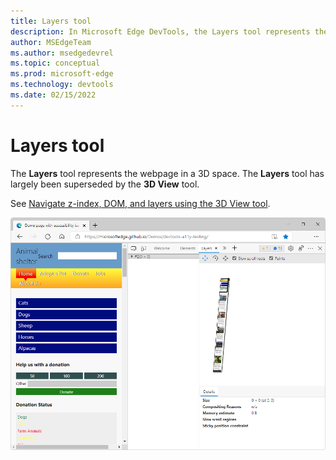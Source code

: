 ```yaml
---
title: Layers tool
description: In Microsoft Edge DevTools, the Layers tool represents the webpage in a 3D space.  The Layers tool has largely been superseded by the 3D View tool.
author: MSEdgeTeam
ms.author: msedgedevrel
ms.topic: conceptual
ms.prod: microsoft-edge
ms.technology: devtools
ms.date: 02/15/2022
---
```

# Layers tool

The **Layers** tool represents the webpage in a 3D space.  The **Layers** tool has largely been superseded by the **3D View** tool.

See [Navigate z-index, DOM, and layers using the 3D View tool](../3d-view/index.md).

![The Layers tool.](../media/layers-tool.png)
